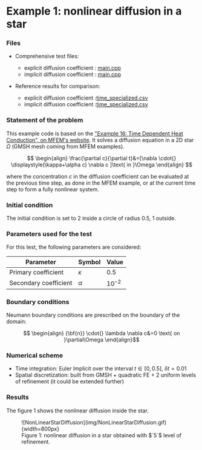 
# **Example 1: nonlinear diffusion in a star**

### __Files__ 

- Comprehensive test files: 
    - explicit diffusion coefficient : [main.cpp](https://github.com/Collab4Sloth/SLOTH/tree/master/tests/Diffusion/2D/test1/main.cpp)
    - implicit diffusion coefficient : [main.cpp](https://github.com/Collab4Sloth/SLOTH/tree/master/tests/Diffusion/2D/test2/main.cpp)

- Reference results for comparison: 
    - explicit diffusion coefficient :[time_specialized.csv](https://github.com/Collab4Sloth/SLOTH/tree/master/tests/Diffusion/2D/test1/ref/time_specialized.csv)
    - implicit diffusion coefficient :[time_specialized.csv](https://github.com/Collab4Sloth/SLOTH/tree/master/tests/Diffusion/2D/test1/ref/time_specialized.csv)


### __Statement of the problem__ 

This example code is based on the ["Example 16: Time Dependent Heat Conduction",  on MFEM's website](https://mfem.org/examples/). It solves a diffusion equation in a 2D star $`\Omega`$ (GMSH mesh coming from MFEM examples).

```math

\begin{align}
\frac{\partial c}{\partial t}&=[\nabla \cdot{} \displaystyle(\kappa+\alpha c) \nabla c ]\text{ in }\Omega
\end{align}

```
where the concentration $`c`$ in the diffusion coefficient can be evaluated at the previous time step, as done in the MFEM example, or at the current time step to form a fully nonlinear system.

### __Initial condition__

The initial condition is set to $`2`$ inside a circle of radius $`0.5`$, $`1`$ outside.

### **Parameters used for the test**
    
For this test, the following parameters are considered:

| Parameter                          | Symbol     | Value                       |
| ---------------------------------- | ---------- | --------------------------- |
| Primary coefficient                | $`\kappa`$   | $`0.5`$                       |
| Secondary coefficient              | $`\alpha`$   | $`10^{-2}`$                     |

### __Boundary conditions__

Neumann boundary conditions are prescribed on the boundary of the domain:

```math

\begin{align} 
{\bf{n}} \cdot{} \lambda \nabla c&=0 \text{ on }\partial\Omega
\end{align}
```

### __Numerical scheme__

- Time integration: Euler Implicit over the interval $`t\in[0,0.5]`$, $`\delta t=0.01`$
- Spatial discretization: built from GMSH + quadratic FE + $`2`$ uniform levels of refinement (it could be extended further)

### __Results__ 

The figure 1 shows the nonlinear diffusion inside the star.

<figure markdown="span">
    ![NonLinearStarDiffusion](img/NonLinearStarDiffusion.gif){width=800px}
    <figcaption>Figure 1: nonlinear diffusion in a star obtained with $`5`$ level of refinement.
    </figcaption>
</figure>
